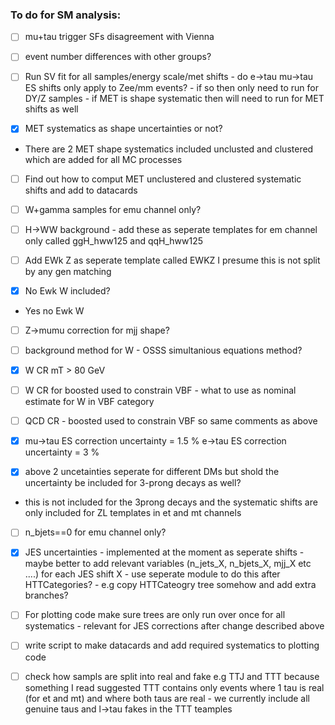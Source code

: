 ### To do for SM analysis:

- [ ] mu+tau trigger SFs disagreement with Vienna

- [ ] event number differences with other groups?

- [ ] Run SV fit for all samples/energy scale/met shifts - do e->tau mu->tau ES shifts only apply to Zee/mm events? - if so then only need to run for DY/Z samples - if MET is shape systematic then will need to run for MET shifts as well

- [x] MET systematics as shape uncertainties or not?
- There are 2 MET shape systematics included unclusted and clustered which are added for all MC processes

- [ ] Find out how to comput MET unclustered and clustered systematic shifts and add to datacards

- [ ] W+gamma samples for emu channel only?

- [ ] H->WW background - add these as seperate templates for em channel only called ggH_hww125 and qqH_hww125

- [ ] Add EWk Z as seperate template called EWKZ I presume this is not split by any gen matching

- [x] No Ewk W included?
- Yes no Ewk W

- [ ] Z->mumu correction for mjj shape?

- [ ] background method for W - OSSS simultanious equations method?

- [x] W CR mT > 80 GeV
- [ ] W CR for boosted used to constrain VBF - what to use as nominal estimate for W in VBF category

- [ ] QCD CR - boosted used to constrain VBF so same comments as above

- [x] mu->tau ES correction uncertainty = 1.5 %
e->tau ES correction uncertainty = 3 % 

- [x] above 2 uncetainties seperate for different DMs but shold the uncertainty be included for 3-prong decays as well?
- this is not included  for the 3prong decays and the systematic shifts are only included for ZL templates in et and mt channels

- [ ] n_bjets==0 for emu channel only?

- [x] JES uncertainties - implemented at the moment as seperate shifts - maybe better to add relevant variables (n_jets_X, n_bjets_X, mjj_X etc ....) for each JES shift X - use seperate module to do this after HTTCategories? - e.g copy HTTCateogry tree somehow and add extra branches?

- [ ] For plotting code make sure trees are only run over once for all systematics - relevant for JES corrections after change described above

- [ ] write script to make datacards and add required systematics to plotting code

- [ ] check how sampls are split into real and fake e.g TTJ and TTT because something I read suggested TTT contains only events where 1 tau is real (for et and mt) and where both taus are real - we currently include all genuine taus and l->tau fakes in the TTT teamples
